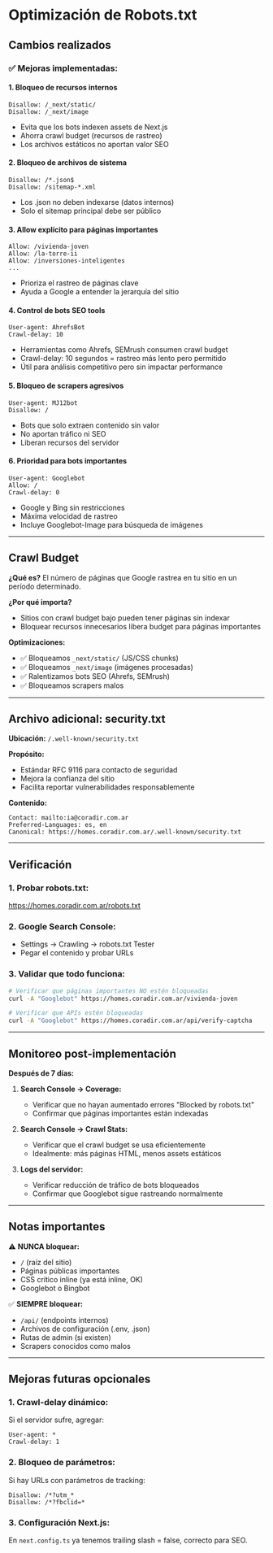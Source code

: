 # Optimización de Robots.txt

## Cambios realizados

### ✅ Mejoras implementadas:

#### 1. **Bloqueo de recursos internos**
```
Disallow: /_next/static/
Disallow: /_next/image
```
- Evita que los bots indexen assets de Next.js
- Ahorra crawl budget (recursos de rastreo)
- Los archivos estáticos no aportan valor SEO

#### 2. **Bloqueo de archivos de sistema**
```
Disallow: /*.json$
Disallow: /sitemap-*.xml
```
- Los .json no deben indexarse (datos internos)
- Solo el sitemap principal debe ser público

#### 3. **Allow explícito para páginas importantes**
```
Allow: /vivienda-joven
Allow: /la-torre-ii
Allow: /inversiones-inteligentes
...
```
- Prioriza el rastreo de páginas clave
- Ayuda a Google a entender la jerarquía del sitio

#### 4. **Control de bots SEO tools**
```
User-agent: AhrefsBot
Crawl-delay: 10
```
- Herramientas como Ahrefs, SEMrush consumen crawl budget
- Crawl-delay: 10 segundos = rastreo más lento pero permitido
- Útil para análisis competitivo pero sin impactar performance

#### 5. **Bloqueo de scrapers agresivos**
```
User-agent: MJ12bot
Disallow: /
```
- Bots que solo extraen contenido sin valor
- No aportan tráfico ni SEO
- Liberan recursos del servidor

#### 6. **Prioridad para bots importantes**
```
User-agent: Googlebot
Allow: /
Crawl-delay: 0
```
- Google y Bing sin restricciones
- Máxima velocidad de rastreo
- Incluye Googlebot-Image para búsqueda de imágenes

---

## Crawl Budget

**¿Qué es?**
El número de páginas que Google rastrea en tu sitio en un período determinado.

**¿Por qué importa?**
- Sitios con crawl budget bajo pueden tener páginas sin indexar
- Bloquear recursos innecesarios libera budget para páginas importantes

**Optimizaciones:**
- ✅ Bloqueamos `_next/static/` (JS/CSS chunks)
- ✅ Bloqueamos `_next/image` (imágenes procesadas)
- ✅ Ralentizamos bots SEO (Ahrefs, SEMrush)
- ✅ Bloqueamos scrapers malos

---

## Archivo adicional: security.txt

**Ubicación:** `/.well-known/security.txt`

**Propósito:**
- Estándar RFC 9116 para contacto de seguridad
- Mejora la confianza del sitio
- Facilita reportar vulnerabilidades responsablemente

**Contenido:**
```
Contact: mailto:ia@coradir.com.ar
Preferred-Languages: es, en
Canonical: https://homes.coradir.com.ar/.well-known/security.txt
```

---

## Verificación

### 1. **Probar robots.txt:**
https://homes.coradir.com.ar/robots.txt

### 2. **Google Search Console:**
- Settings → Crawling → robots.txt Tester
- Pegar el contenido y probar URLs

### 3. **Validar que todo funciona:**
```bash
# Verificar que páginas importantes NO estén bloqueadas
curl -A "Googlebot" https://homes.coradir.com.ar/vivienda-joven

# Verificar que APIs estén bloqueadas
curl -A "Googlebot" https://homes.coradir.com.ar/api/verify-captcha
```

---

## Monitoreo post-implementación

**Después de 7 días:**

1. **Search Console → Coverage:**
   - Verificar que no hayan aumentado errores "Blocked by robots.txt"
   - Confirmar que páginas importantes están indexadas

2. **Search Console → Crawl Stats:**
   - Verificar que el crawl budget se usa eficientemente
   - Idealmente: más páginas HTML, menos assets estáticos

3. **Logs del servidor:**
   - Verificar reducción de tráfico de bots bloqueados
   - Confirmar que Googlebot sigue rastreando normalmente

---

## Notas importantes

⚠️ **NUNCA bloquear:**
- `/` (raíz del sitio)
- Páginas públicas importantes
- CSS crítico inline (ya está inline, OK)
- Googlebot o Bingbot

✅ **SIEMPRE bloquear:**
- `/api/` (endpoints internos)
- Archivos de configuración (.env, .json)
- Rutas de admin (si existen)
- Scrapers conocidos como malos

---

## Mejoras futuras opcionales

### 1. **Crawl-delay dinámico:**
Si el servidor sufre, agregar:
```
User-agent: *
Crawl-delay: 1
```

### 2. **Bloqueo de parámetros:**
Si hay URLs con parámetros de tracking:
```
Disallow: /*?utm_*
Disallow: /*?fbclid=*
```

### 3. **Configuración Next.js:**
En `next.config.ts` ya tenemos trailing slash = false, correcto para SEO.
